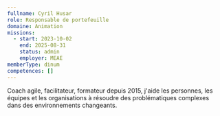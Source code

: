 ```yaml
---
fullname: Cyril Husar
role: Responsable de portefeuille
domaine: Animation
missions:
  - start: 2023-10-02
    end: 2025-08-31
    status: admin
    employer: MEAE
memberType: dinum
competences: []
---
```

Coach agile, facilitateur, formateur depuis 2015, j'aide les personnes, les équipes et les organisations à résoudre des problématiques complexes dans des environnements changeants.